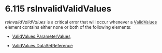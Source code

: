 <html dir="LTR" xmlns:mshelp="http://msdn.microsoft.com/mshelp" xmlns:ddue="http://ddue.schemas.microsoft.com/authoring/2003/5" xmlns:xlink="http://www.w3.org/1999/xlink" xmlns:tool="http://www.microsoft.com/tooltip">
    <head>
        <meta http-equiv="Content-Type" content="text/html; CHARSET=utf-8"></meta>
        <meta name="save" content="history"></meta>
        <title>6.115 rsInvalidValidValues</title>
        <xml>
            <mshelp:toctitle title="6.115 rsInvalidValidValues"></mshelp:toctitle>
            <mshelp:rltitle title="[MS-RDL]: rsInvalidValidValues"></mshelp:rltitle>
            <mshelp:keyword index="A" term="9626d152-ee36-438a-a6bb-59381313a1e6"></mshelp:keyword>
            <mshelp:attr name="DCSext.ContentType" value="open specification"></mshelp:attr>
            <mshelp:attr name="AssetID" value="9626d152-ee36-438a-a6bb-59381313a1e6"></mshelp:attr>
            <mshelp:attr name="TopicType" value="kbRef"></mshelp:attr>
            <mshelp:attr name="DCSext.Title" value="[MS-RDL]: rsInvalidValidValues" />
        </xml>
    </head>
    <body>
        <div id="header">
            <h1 class="heading">6.115 rsInvalidValidValues</h1>
        </div>
        <div id="mainSection">
            <div id="mainBody">
                <div id="allHistory" class="saveHistory"></div>
                <div id="sectionSection0" class="section" name="collapseableSection">
                    

<p><i>rsInvalidValidValues</i> is a critical error that will
occur whenever a <a href="241ed24f-ce24-46dd-963a-734fdba1532c.md">ValidValues</a>
element contains either none or both of the following elements: </p>

<ul><li><p><span><span> 
</span></span><a href="c4eaa375-0403-4ab5-bd3d-f9fd818675f8.md">ValidValues.ParameterValues</a></p>

</li><li><p><span><span> 
</span></span><a href="3219719c-6afa-4284-b72f-698590564f6a.md">ValidValues.DataSetReference</a></p>

</li></ul>
                </div>
            </div>
        </div>
    </body>
</html>